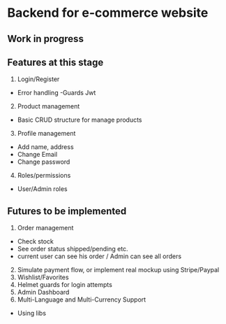 # Backend for e-commerce website

## Work in progress

## Features at this stage

1. Login/Register

- Error handling
  -Guards Jwt

2. Product management

- Basic CRUD structure for manage products

3. Profile management

- Add name, address
- Change Email
- Change password

4. Roles/permissions

- User/Admin roles

## Futures to be implemented

1. Order management

- Check stock
- See order status shipped/pending etc.
- current user can see his order / Admin can see all orders

2. Simulate payment flow, or implement real mockup using Stripe/Paypal
3. Wishlist/Favorites
4. Helmet guards for login attempts
5. Admin Dashboard
6. Multi-Language and Multi-Currency Support

- Using libs
